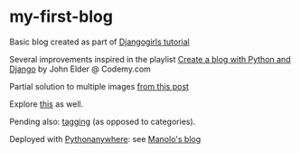 # my-first-blog
Basic blog created as part of [Djangogirls tutorial](https://tutorial.djangogirls.org/) 

Several improvements inspired in the playlist [Create a blog with Python and Django](https://www.youtube.com/playlist?list=PLCC34OHNcOtr025c1kHSPrnP18YPB-NFi) by John Elder @ Codemy.com 

Partial solution to multiple images [from this post](https://coderedirect.com/questions/99002/how-to-upload-multiple-images-to-a-blog-post-in-django) 

Explore [this](https://djangocentral.com/uploading-images-with-django/) as well.

Pending also: [tagging](https://www.codesnail.com/adding-the-tagging-functionality-in-the-blog-django-blog-7/) (as opposed to categories).

Deployed with [Pythonanywhere](https://www.pythonanywhere.com/): see [Manolo's blog](https://mhered.pythonanywhere.com/)
